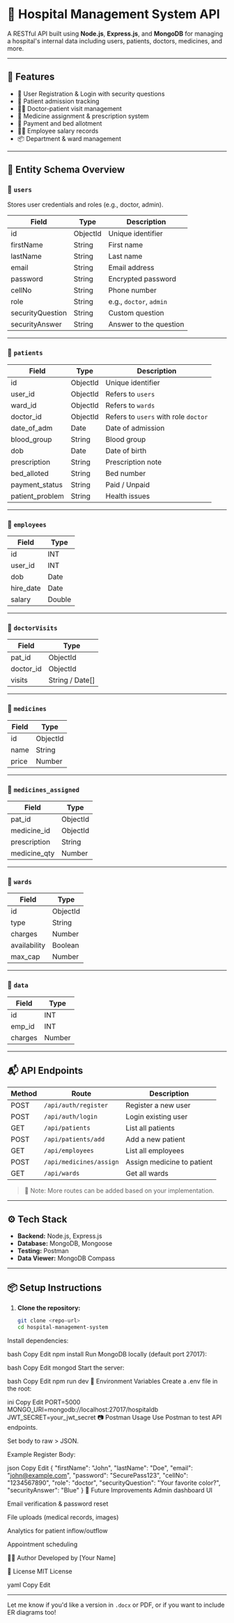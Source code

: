 # 🏥 Hospital Management System API

A RESTful API built using **Node.js**, **Express.js**, and **MongoDB** for managing a hospital's internal data including users, patients, doctors, medicines, and more.

---

## 🚀 Features

- 👥 User Registration & Login with security questions
- 🏥 Patient admission tracking
- 🧑‍⚕️ Doctor-patient visit management
- 💊 Medicine assignment & prescription system
- 🧾 Payment and bed allotment
- 🧑‍💼 Employee salary records
- 📦 Department & ward management

---

## 🧱 Entity Schema Overview

### 📌 `users`
Stores user credentials and roles (e.g., doctor, admin).

| Field | Type | Description |
|-------|------|-------------|
| id | ObjectId | Unique identifier |
| firstName | String | First name |
| lastName | String | Last name |
| email | String | Email address |
| password | String | Encrypted password |
| cellNo | String | Phone number |
| role | String | e.g., `doctor`, `admin` |
| securityQuestion | String | Custom question |
| securityAnswer | String | Answer to the question |

---

### 📌 `patients`

| Field | Type | Description |
|-------|------|-------------|
| id | ObjectId | Unique identifier |
| user_id | ObjectId | Refers to `users` |
| ward_id | ObjectId | Refers to `wards` |
| doctor_id | ObjectId | Refers to `users` with role `doctor` |
| date_of_adm | Date | Date of admission |
| blood_group | String | Blood group |
| dob | Date | Date of birth |
| prescription | String | Prescription note |
| bed_alloted | String | Bed number |
| payment_status | String | Paid / Unpaid |
| patient_problem | String | Health issues |

---

### 📌 `employees`

| Field | Type |
|-------|------|
| id | INT |
| user_id | INT |
| dob | Date |
| hire_date | Date |
| salary | Double |

---

### 📌 `doctorVisits`

| Field | Type |
|-------|------|
| pat_id | ObjectId |
| doctor_id | ObjectId |
| visits | String / Date[] |

---

### 📌 `medicines`

| Field | Type |
|-------|------|
| id | ObjectId |
| name | String |
| price | Number |

---

### 📌 `medicines_assigned`

| Field | Type |
|-------|------|
| pat_id | ObjectId |
| medicine_id | ObjectId |
| prescription | String |
| medicine_qty | Number |

---

### 📌 `wards`

| Field | Type |
|-------|------|
| id | ObjectId |
| type | String |
| charges | Number |
| availability | Boolean |
| max_cap | Number |

---

### 📌 `data`

| Field | Type |
|-------|------|
| id | INT |
| emp_id | INT |
| charges | Number |

---

## 📬 API Endpoints

| Method | Route | Description |
|--------|-------|-------------|
| POST | `/api/auth/register` | Register a new user |
| POST | `/api/auth/login` | Login existing user |
| GET | `/api/patients` | List all patients |
| POST | `/api/patients/add` | Add a new patient |
| GET | `/api/employees` | List all employees |
| POST | `/api/medicines/assign` | Assign medicine to patient |
| GET | `/api/wards` | Get all wards |
> 📌 Note: More routes can be added based on your implementation.

---

## ⚙️ Tech Stack

- **Backend:** Node.js, Express.js
- **Database:** MongoDB, Mongoose
- **Testing:** Postman
- **Data Viewer:** MongoDB Compass

---

## 📦 Setup Instructions

1. **Clone the repository:**
   ```bash
   git clone <repo-url>
   cd hospital-management-system
Install dependencies:

bash
Copy
Edit
npm install
Run MongoDB locally (default port 27017):

bash
Copy
Edit
mongod
Start the server:

bash
Copy
Edit
npm run dev
🔐 Environment Variables
Create a .env file in the root:

ini
Copy
Edit
PORT=5000
MONGO_URI=mongodb://localhost:27017/hospitaldb
JWT_SECRET=your_jwt_secret
📷 Postman Usage
Use Postman to test API endpoints.

Set body to raw > JSON.

Example Register Body:

json
Copy
Edit
{
  "firstName": "John",
  "lastName": "Doe",
  "email": "john@example.com",
  "password": "SecurePass123",
  "cellNo": "1234567890",
  "role": "doctor",
  "securityQuestion": "Your favorite color?",
  "securityAnswer": "Blue"
}
📌 Future Improvements
Admin dashboard UI

Email verification & password reset

File uploads (medical records, images)

Analytics for patient inflow/outflow

Appointment scheduling

👨‍💻 Author
Developed by [Your Name]

📄 License
MIT License

yaml
Copy
Edit

---

Let me know if you'd like a version in `.docx` or PDF, or if you want to include ER diagrams too!
